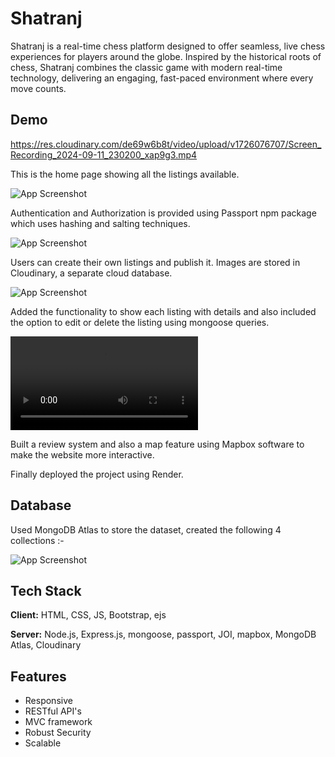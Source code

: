 # Shatranj

Shatranj is a real-time chess platform designed to offer seamless, live chess experiences for players around the globe. Inspired by the historical roots of chess, Shatranj combines the classic game with modern real-time technology, delivering an engaging, fast-paced environment where every move counts.




## Demo

https://res.cloudinary.com/de69w6b8t/video/upload/v1726076707/Screen_Recording_2024-09-11_230200_xap9g3.mp4

This is the home page showing all the listings available.

![App Screenshot](https://res.cloudinary.com/de69w6b8t/image/upload/v1726076527/Screenshot_2024-09-09_103929_mv3lxr.png)

Authentication and Authorization is provided using Passport npm package which uses hashing and salting techniques.

![App Screenshot](https://res.cloudinary.com/de69w6b8t/image/upload/v1726076548/Screenshot_2024-09-09_112926_vdeq9d.png)

Users can create their own listings and publish it. Images are stored in Cloudinary, a separate cloud database.

![App Screenshot](https://res.cloudinary.com/de69w6b8t/image/upload/v1726076527/Screenshot_2024-09-09_103028_fhcwhl.png)

Added the functionality to show each listing with
details and also included the option to edit or delete the listing using mongoose queries.

![App Video](https://res.cloudinary.com/de69w6b8t/video/upload/v1726076700/Screen_Recording_2024-09-11_225403_gupawz.mp4)

Built a review system and also a map feature using Mapbox software to make the website more interactive.

Finally deployed the project using Render.


## Database

Used MongoDB Atlas to store the dataset, created the following 4 collections :-

![App Screenshot](https://res.cloudinary.com/de69w6b8t/image/upload/v1722379721/Screenshot_2024-07-31_041823_lpw336.png)
## Tech Stack

**Client:** HTML, CSS, JS, Bootstrap, ejs

**Server:** Node.js, Express.js, mongoose, passport, JOI, mapbox, MongoDB Atlas, Cloudinary



## Features

- Responsive
- RESTful API's
- MVC framework
- Robust Security
- Scalable
